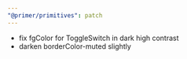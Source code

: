 ```yaml
---
"@primer/primitives": patch
---
```


- fix fgColor for ToggleSwitch in dark high contrast
- darken borderColor-muted slightly
